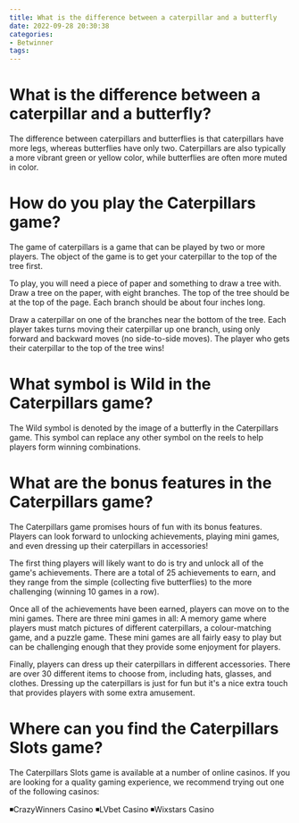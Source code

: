 ```yaml
---
title: What is the difference between a caterpillar and a butterfly
date: 2022-09-28 20:30:38
categories:
- Betwinner
tags:
---
```



#  What is the difference between a caterpillar and a butterfly?

The difference between caterpillars and butterflies is that caterpillars have more legs, whereas butterflies have only two. Caterpillars are also typically a more vibrant green or yellow color, while butterflies are often more muted in color.

#  How do you play the Caterpillars game?

The game of caterpillars is a game that can be played by two or more players. The object of the game is to get your caterpillar to the top of the tree first.

To play, you will need a piece of paper and something to draw a tree with. Draw a tree on the paper, with eight branches. The top of the tree should be at the top of the page. Each branch should be about four inches long.

Draw a caterpillar on one of the branches near the bottom of the tree. Each player takes turns moving their caterpillar up one branch, using only forward and backward moves (no side-to-side moves). The player who gets their caterpillar to the top of the tree wins!

#  What symbol is Wild in the Caterpillars game?

The Wild symbol is denoted by the image of a butterfly in the Caterpillars game. This symbol can replace any other symbol on the reels to help players form winning combinations.

#  What are the bonus features in the Caterpillars game?

The Caterpillars game promises hours of fun with its bonus features. Players can look forward to unlocking achievements, playing mini games, and even dressing up their caterpillars in accessories!

The first thing players will likely want to do is try and unlock all of the game's achievements. There are a total of 25 achievements to earn, and they range from the simple (collecting five butterflies) to the more challenging (winning 10 games in a row).

Once all of the achievements have been earned, players can move on to the mini games. There are three mini games in all: A memory game where players must match pictures of different caterpillars, a colour-matching game, and a puzzle game. These mini games are all fairly easy to play but can be challenging enough that they provide some enjoyment for players.

Finally, players can dress up their caterpillars in different accessories. There are over 30 different items to choose from, including hats, glasses, and clothes. Dressing up the caterpillars is just for fun but it's a nice extra touch that provides players with some extra amusement.

#  Where can you find the Caterpillars Slots game?

The Caterpillars Slots game is available at a number of online casinos. If you are looking for a quality gaming experience, we recommend trying out one of the following casinos:

◾CrazyWinners Casino
◾LVbet Casino
◾Wixstars Casino